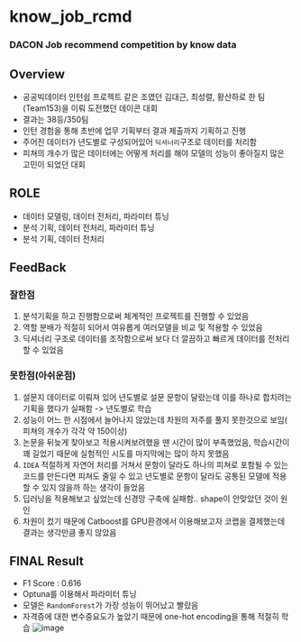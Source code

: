# know_job_rcmd
### DACON Job recommend competition by know data
## Overview
- 공공빅데이터 인턴쉽 프로젝트 같은 조였던 김대근, 최성렬, 황산하로 한 팀(Team153)을 이뤄 도전했던 데이콘 대회
- 결과는 38등/350팀
- 인턴 경험을 통해 초반에 업무 기획부터 결과 제출까지 기획하고 진행
- 주어진 데이터가 년도별로 구성되어있어 `딕셔너리`구조로 데이터를 처리함
- 피쳐의 개수가 많은 데이터에는 어떻게 처리를 해야 모델의 성능이 좋아질지 많은 고민이 되었던 대회

## ROLE
- 데이터 모델링, 데이터 전처리, 파라미터 튜닝
- 분석 기획, 데이터 전처리, 파라미터 튜닝
- 분석 기획, 데이터 전처리

## FeedBack
### 잘한점
1. 분석기획을 하고 진행함으로써 체계적인 프로젝트를 진행할 수 있었음
2. 역할 분배가 적절히 되어서 여유롭게 여러모델을 비교 및 적용할 수 있었음
3. 딕셔너리 구조로 데이터를 조작함으로써 보다 더 깔끔하고 빠르게 데이터를 전처리할 수 있었음

### 못한점(아쉬운점)
1. 설문지 데이터로 이뤄져 있어 년도별로 설문 문항이 달랐는데 이를 하나로 합치려는 기획을 했다가 실패함 -> 년도별로 학습
2. 성능이 어느 한 시점에서 늘어나지 않았는데 차원의 저주를 풀지 못한것으로 보임( 피쳐의 개수가 각각 약 150이상)
3. 논문을 뒤늦게 찾아보고 적용시켜보려했을 땐 시간이 많이 부족했었음, 학습시간이 꽤 길었기 때문에 실험적인 시도를 마지막에는 많이 하지 못했음
4. `IDEA` 적절하게 자연어 처리를 거쳐서 문항이 달라도 하나의 피쳐로 포함될 수 있는 코드를 만든다면 피쳐도 줄일 수 있고 년도별로 문항이 달라도 공통된 모델에 적용 할 수 있지 않을까 하는 생각이 들었음
5. 딥러닝을 적용해보고 싶었는데 신경망 구축에 실패함.. shape이 안맞았던 것이 원인
6. 차원이 컸기 때문에 Catboost를 GPU환경에서 이용해보고자 코랩을 결제했는데 결과는 생각만큼 좋지 않았음

## FINAL Result
- F1 Score : 0.616
- Optuna를 이용해서 파라미터 튜닝
- 모델은 `RandomForest`가 가장 성능이 뛰어났고 빨랐음
- 자격증에 대한 변수중요도가 높았기 때문에 one-hot encoding을 통해 적절히 학습
![image](https://user-images.githubusercontent.com/57973170/153590671-2ad44928-3dc1-41da-b760-1ef63f8019af.png)

